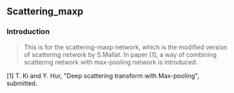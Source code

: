 ## Scattering_maxp

### Introduction
> This is for the scattering-maxp network, which is the modified version of scattering network by S.Mallat.
> In paper [1], a way of combining scattering network with max-pooling network is introduced.







[1] T. Ki and Y. Hur, "Deep scattering transform with Max-pooling", submitted.

